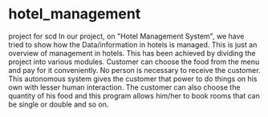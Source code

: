 # hotel_management
project for scd
In our project, on "Hotel Management System", we have tried to show how the 
Data/information in hotels is managed. This is just an overview of management in hotels. 
This has been achieved by dividing the project into various modules. 
Customer can choose the food from the menu and pay for it conveniently. No person is necessary to receive the customer. This autonomous system gives the customer that power to do things on his own with lesser human interaction.
The customer can also choose the quantity of his food and this program allows him/her to book rooms that can be single or double and so on.
